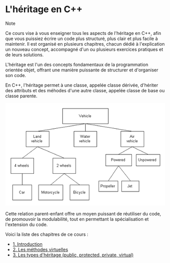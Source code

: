 # L'héritage en C++

> [!NOTE]
> Ce cours vise à vous enseigner tous les aspects de l'héritage en C++, afin que vous puissiez écrire un code plus structuré, plus clair et plus facile à maintenir. Il est organisé en plusieurs chapitres, chacun dédié à l'explication un nouveau concept, accompagné d'un ou plusieurs exercices pratiques et de leurs solutions.

L'héritage est l'un des concepts fondamentaux de la programmation orientée objet, offrant une manière puissante de structurer et d'organiser son code.

En C++, l'héritage permet à une classe, appelée classe dérivée, d'hériter des attributs et des méhodes d'une autre classe, appelée classe de base ou classe parente.

![Example of inheritance diagram](assets/inheritance-diagram-example.png)

Cette relation parent-enfant offre un moyen puissant de réutiliser du code, de promouvoir la modulabilité, tout en permettant la spécialisation et l'extension du code.

Voici la liste des chapitres de ce cours :
- [1. Introduction](chapter1/README.md)
- [2. Les méthodes virtuelles](chapter2/README.md)
- [3. Les types d'héritage (public, protected, private, virtual)](chapter3/README.md)

